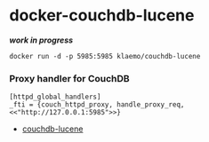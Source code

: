 # docker-couchdb-lucene

***work in progress***

```
docker run -d -p 5985:5985 klaemo/couchdb-lucene
```

### Proxy handler for CouchDB

```
[httpd_global_handlers]
_fti = {couch_httpd_proxy, handle_proxy_req, <<"http://127.0.0.1:5985">>}
```

* [couchdb-lucene](https://github.com/rnewson/couchdb-lucene)
